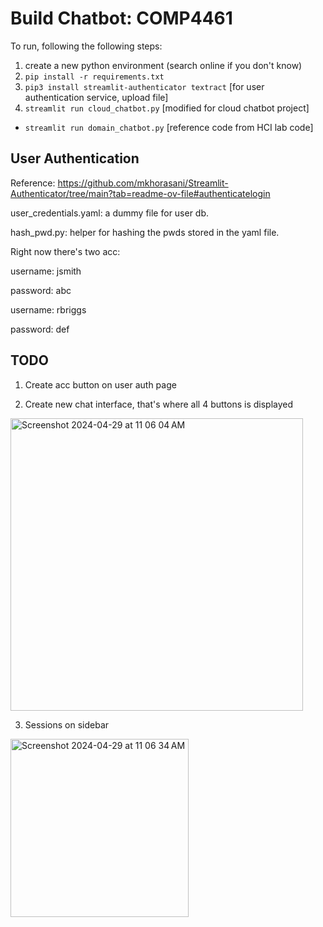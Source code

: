 # Build Chatbot: COMP4461

To run, following the following steps:

1. create a new python environment (search online if you don't know)
2. `pip install -r requirements.txt`
3. `pip3 install streamlit-authenticator textract` [for user authentication service, upload file]
4. `streamlit run cloud_chatbot.py` [modified for cloud chatbot project]

  
- `streamlit run domain_chatbot.py` [reference code from HCI lab code]

## User Authentication
Reference: https://github.com/mkhorasani/Streamlit-Authenticator/tree/main?tab=readme-ov-file#authenticatelogin

user_credentials.yaml: a dummy file for user db.

hash_pwd.py: helper for hashing the pwds stored in the yaml file.

Right now there's two acc:

username: jsmith

password: abc

username: rbriggs

password: def


## TODO

1. Create acc button on user auth page
  
2. Create new chat interface, that's where all 4 buttons is displayed
  <img width="468" alt="Screenshot 2024-04-29 at 11 06 04 AM" src="https://github.com/edithsyl/COMP4651-Chatbot-Frontend/assets/69338737/4a306bfe-b17f-4a0c-87d1-e39c14524dc7">

3. Sessions on sidebar
  <img width="285" alt="Screenshot 2024-04-29 at 11 06 34 AM" src="https://github.com/edithsyl/COMP4651-Chatbot-Frontend/assets/69338737/1128a447-78f9-4ccf-a88a-1751992a10a7">


